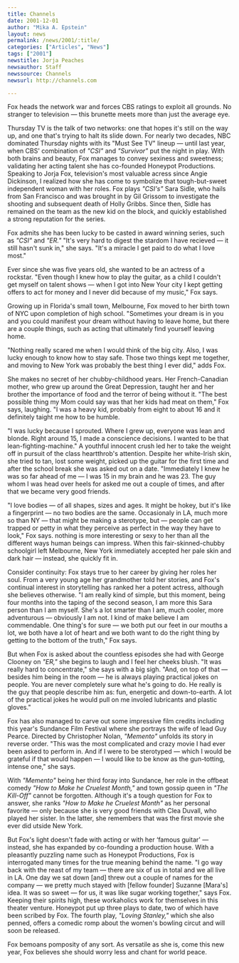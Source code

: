 ```yaml
---
title: Channels
date: 2001-12-01
author: "Mika A. Epstein"
layout: news
permalink: /news/2001/:title/
categories: ["Articles", "News"]
tags: ["2001"]
newstitle: Jorja Peaches  
newsauthor: Staff  
newssource: Channels  
newsurl: http://channels.com

---
```

Fox heads the network war and forces CBS ratings to exploit all grounds. No stranger to television &#8212; this brunette meets more than just the average eye.

Thursday TV is the talk of two networks: one that hopes it's still on the way up, and one that's trying to halt its slide down. For nearly two decades, NBC dominated Thursday nights with its "Must See TV" lineup &#8212; until last year, when CBS' combination of *"CSI"* and *"Survivor"* put the night in play. With both brains and beauty, Fox manages to convey sexiness and sweetness; validating her acting talent she has co-founded Honeypot Productions. Speaking to Jorja Fox, television's most valuable acress since Angie Dickinson, I realized how she has come to symbolize that tough-but-sweet independent woman with her roles. Fox plays *"CSI's"* Sara Sidle, who hails from San Francisco and was brought in by Gil Grissom to investigate the shooting and subsequent death of Holly Gribbs. Since then, Sidle has remained on the team as the new kid on the block, and quickly established a strong reputation for the series.

Fox admits she has been lucky to be casted in award winning series, such as *"CSI"* and *"ER."* "It's very hard to digest the stardom I have recieved &#8212; it still hasn't sunk in," she says. "It's a miracle I get paid to do what I love most."

Ever since she was five years old, she wanted to be an actress of a rockstar. "Even though I knew how to play the guitar, as a child I couldn't get myself on talent shows &#8212; when I got into New Your city I kept getting offers to act for money and I never did because of my music," Fox says.

Growing up in Florida's small town, Melbourne, Fox moved to her birth town of NYC upon completion of high school. "Sometimes your dream is in you and you could manifest your dream without having to leave home, but there are a couple things, such as acting that ultimately find yourself leaving home.

"Nothing really scared me when I would think of the big city. Also, I was lucky enough to know how to stay safe. Those two things kept me together, and moving to New York was probably the best thing I ever did," adds Fox.

She makes no secret of her chubby-childhood years. Her French-Canadian mother, who grew up around the Great Depression, taught her and her brother the importance of food and the terror of being without it. "The best possible thing my Mom could say was that her kids had meat on them," Fox says, laughing. "I was a heavy kid, probably from eight to about 16 and it definitely taight me how to be humble.

"I was lucky because I sprouted. Where I grew up, everyone was lean and blonde. Right around 15, I made a conscience decisions. I wanted to be that lean-fighting-machine." A youthful innocent crush led her to take the weight off in pursuit of the class heartthrob's attention. Despite her white-Irish skin, she tried to tan, lost some weight, picked up the guitar for the first time and after the school break she was asked out on a date. "Immediately I knew he was so far ahead of me &#8212; I was 15 in my brain and he was 23. The guy whom I was head over heels for asked me out a couple of times, and after that we became very good friends.

"I love bodies &#8212; of all shapes, sizes and ages. It might be hokey, but it's like a fingerprint &#8212; no two bodies are the same. Occasionaly in LA, much more so than NY &#8212; that might be making a sterotype, but &#8212; people can get trapped or petty in what they perceive as perfect in the way they have to look," Fox says. nothing is more interesting or sexy to her than all the different ways human beings can impress. When this fair-skinned-chubby schoolgirl left Melbourne, New York immediately accepted her pale skin and dark hair &#8212; instead, she quickly fit in.

Consider continuity: Fox stays true to her career by giving her roles her soul. From a very young age her grandmother told her stories, and Fox's continual interest in storytelling has ranked her a potent actress, although she believes otherwise. "I am really kind of simple, but this moment, being four months into the taping of the second season, I am more this Sara person than I am myself. She's a lot smarter than I am, much cooler, more adventurous &#8212; obviously I am not. I kind of make believe I am commendable. One thing's for sure &#8212; we both put our feet in our mouths a lot, we both have a lot of heart and we both want to do the right thing by getting to the bottom of the truth," Fox says.

But when Fox is asked about the countless episodes she had with George Clooney on *"ER,"* she begins to laugh and I feel her cheeks blush. "It was really hard to concentrate," she says with a big sigh. "And, on top of that &#8212; besides him being in the room &#8212; he is always playing practical jokes on people. You are never completely sure what he's going to do. He really is the guy that people describe him as: fun, energetic and down-to-earth. A lot of the practical jokes he would pull on me involed lubricants and plastic gloves."

Fox has also managed to carve out some impressive film credits including this year's Sundance Film Festival where she portrays the wife of lead Guy Pearce. Directed by Christopher Nolan, *"Memento"* unfolds its story in reverse order. "This was the most complicated and crazy movie I had ever been asked to perform in. And if I were to be sterotyped &#8212; which I would be grateful if that would happen &#8212; I would like to be know as the gun-totting, intense one," she says.

With *"Memento"* being her third foray into Sundance, her role in the offbeat comedy *"How to Make he Cruelest Month,"* and town gossip queen in *"The Kill-Off"* cannot be forgotten. Although it's a tough question for Fox to answer, she ranks *"How to Make he Cruelest Month"* as her personal favorite &#8212; only because she is very good friends with Clea Duvall, who played her sister. In the latter, she remembers that was the first movie she ever did utside New York.

But Fox's light doesn't fade with acting or with her &#8216;famous guitar' &#8212; instead, she has expanded by co-founding a production house. With a pleasantly puzzling name such as Honeypot Productions, Fox is interrogated many times for the true meaning behind the name. "I go way back with the reast of my team &#8212; there are six of us in total and we all live in LA. One day we sat down [and] threw out a couple of names for the company &#8212; we pretty much stayed with [fellow founder] Suzanne [Mara's] idea. It was so sweet &#8212; for us, it was like sugar working together," says Fox. Keeping their spirits high, these workaholics work for themselves in this theater venture. Honeypot put up three plays to date, two of which have been scribed by Fox. The fourth play, *"Loving Stanley,"* which she also penned, offers a comedic romp about the women's bowling circut and will soon be released.

Fox bemoans pomposity of any sort. As versatile as she is, come this new year, Fox believes she should worry less and chant for world peace.  
